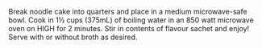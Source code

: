 Break noodle cake into quarters and place in a medium microwave-safe bowl. Cook in 1½ cups (375mL) of boiling water in an 850 watt microwave oven on HIGH for 2 minutes. Stir in contents of flavour sachet and enjoy! Serve with or without broth as desired.